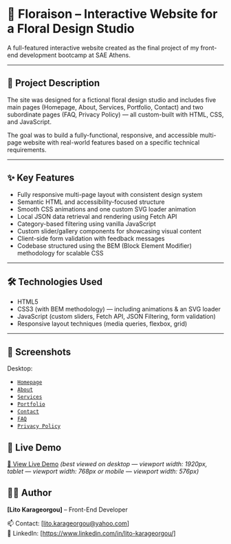 # 🌸 Floraison – Interactive Website for a Floral Design Studio

A full-featured interactive website created as the final project of my front-end development bootcamp at SAE Athens.

---

## 📝 Project Description

 The site was designed for a fictional floral design studio and includes five main pages (Homepage, About, Services, Portfolio, Contact) and two subordinate pages (FAQ, Privacy Policy) — all custom-built with HTML, CSS, and JavaScript.

The goal was to build a fully-functional, responsive, and accessible multi-page website with real-world features based on a specific technical requirements.

---

## ✨ Key Features

  - Fully responsive multi-page layout with consistent design system
  - Semantic HTML and accessibility-focused structure
  - Smooth CSS animations and one custom SVG loader animation
  - Local JSON data retrieval and rendering using Fetch API
  - Category-based filtering using vanilla JavaScript
  - Custom slider/gallery components for showcasing visual content
  - Client-side form validation with feedback messages
  - Codebase structured using the BEM (Block Element Modifier) methodology for scalable CSS

---

## 🛠️ Technologies Used

- HTML5
- CSS3 (with BEM methodology) — including animations & an SVG loader
- JavaScript (custom sliders, Fetch API, JSON Filtering, form validation)
- Responsive layout techniques (media queries, flexbox, grid)

---

## 📸 Screenshots

  Desktop:
  
- [`Homepage`](./screenshots/desktop/homepage.png)
- [`About`](./screenshots/desktop/about.png)
- [`Services`](./screenshots/desktop/services.png)
- [`Portfolio`](./screenshots/desktop/portfolio.png)
- [`Contact`](./screenshots/desktop/contact.png)
- [`FAQ`](./screenshots/desktop/FAQ.png)
- [`Privacy Policy`](./screenshots/desktop/privacy-policy.png)

## 🚀 Live Demo

[🔗 View Live Demo](https://florience.netlify.app/) *(best viewed on desktop — viewport width: 1920px, tablet — viewport width: 768px or  mobile — viewport width: 576px)*

## 👩‍💻 Author

**[Lito Karageorgou]** – Front-End Developer 

📫 Contact: [lito.karageorgou@yahoo.com]  
🔗 LinkedIn: [https://www.linkedin.com/in/lito-karageorgou/]
